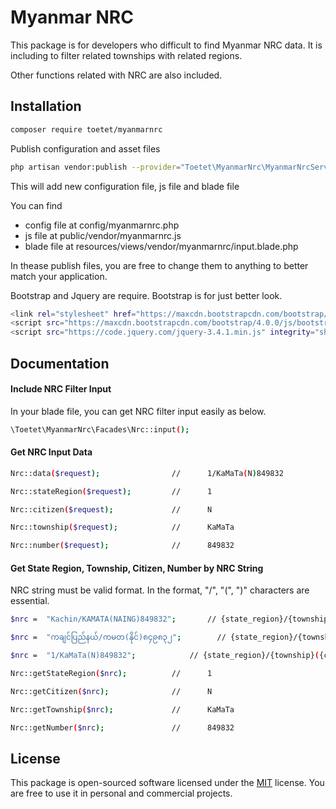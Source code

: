 # Myanmar NRC
This package is for developers who difficult to find Myanmar NRC data. It is including to filter related townships with related regions.

Other functions related with NRC are also included.

## Installation
```bash
composer require toetet/myanmarnrc
```

Publish configuration and asset files
```bash
php artisan vendor:publish --provider="Toetet\MyanmarNrc\MyanmarNrcServiceProvider"
```

This will add new configuration file, js file and blade file

You can find 
- config file at config/myanmarnrc.php
- js file at public/vendor/myanmarnrc.js
- blade file at resources/views/vendor/myanmarnrc/input.blade.php

In thease publish files, you are free to change them to anything to better match your application.

Bootstrap and Jquery are require. Bootstrap is for just better look.
```bash
<link rel="stylesheet" href="https://maxcdn.bootstrapcdn.com/bootstrap/4.0.0/css/bootstrap.min.css" integrity="sha384-Gn5384xqQ1aoWXA+058RXPxPg6fy4IWvTNh0E263XmFcJlSAwiGgFAW/dAiS6JXm" crossorigin="anonymous">
<script src="https://maxcdn.bootstrapcdn.com/bootstrap/4.0.0/js/bootstrap.min.js" integrity="sha384-JZR6Spejh4U02d8jOt6vLEHfe/JQGiRRSQQxSfFWpi1MquVdAyjUar5+76PVCmYl" crossorigin="anonymous"></script>
<script src="https://code.jquery.com/jquery-3.4.1.min.js" integrity="sha256-CSXorXvZcTkaix6Yvo6HppcZGetbYMGWSFlBw8HfCJo=" crossorigin="anonymous"></script>
```

## Documentation
#### Include NRC Filter Input
In your blade file, you can get NRC filter input easily as below.
```bash
\Toetet\MyanmarNrc\Facades\Nrc::input();
```

#### Get NRC Input Data
```bash
Nrc::data($request);				// 		1/KaMaTa(N)849832

Nrc::stateRegion($request);			//		1

Nrc::citizen($request);				//		N

Nrc::township($request);			//		KaMaTa

Nrc::number($request);				//		849832
```

#### Get State Region, Township, Citizen, Number by NRC String
NRC string must be valid format.
In the format, "/", "(", ")" characters are essential.
```bash
$nrc = 	"Kachin/KAMATA(NAING)849832";		// {state_region}/{township}({citizen}){number}

$nrc = 	"ကချင်ပြည်နယ်/ကမတ(နိုင်)၈၄၉၈၃၂";		// {state_region}/{township}({citizen}){number}

$nrc = 	"1/KaMaTa(N)849832";			// {state_region}/{township}({citizen}){number}

Nrc::getStateRegion($nrc);			//		1

Nrc::getCitizen($nrc);				//		N

Nrc::getTownship($nrc);				//		KaMaTa

Nrc::getNumber($nrc);				//		849832
```

## License
This package is open-sourced software licensed under the [MIT](https://choosealicense.com/licenses/mit/) license.
You are free to use it in personal and commercial projects.
